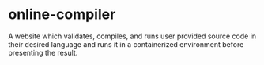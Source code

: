 # online-compiler
A website which validates, compiles, and runs user provided source code in their desired language and runs it in a containerized environment before presenting the result.
